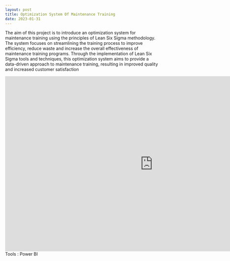 ```yaml
---
layout: post
title: Optimization System Of Maintenance Training 
date: 2023-01-31
---
```


The aim of this project is to introduce an optimization system for maintenance training using the principles of Lean Six Sigma methodology. The system focuses on streamlining the training process to improve efficiency, reduce waste and increase the overall effectiveness of maintenance training programs. Through the implementation of Lean Six Sigma tools and techniques, this optimization system aims to provide a data-driven approach to maintenance training, resulting in improved quality and increased customer satisfaction

<iframe src="https://docs.google.com/presentation/d/e/2PACX-1vSE0mOZK591dD7bgfQYZ_YCm8aoVNDVYSIckLDGh_Mldgb11uWN3BUAoYQTTeNnXTYRK8BylkXs-H52/embed?start=false&loop=false&delayms=3000" frameborder="0" width="960" height="569" allowfullscreen="true" mozallowfullscreen="true" webkitallowfullscreen="true"></iframe> 
Tools : Power BI
